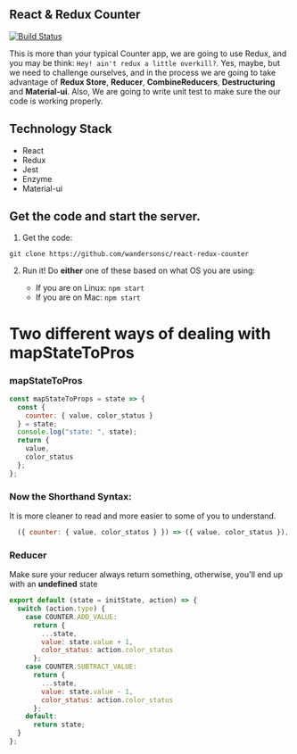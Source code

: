 ## React & Redux Counter

[![Build Status](https://travis-ci.org/wandersonsc/react-redux-counter.svg?branch=master)](https://travis-ci.org/wandersonsc/react-redux-counter)

This is more than your typical Counter app, we are going to use Redux, and you may be think: `Hey! ain't redux a little overkill?`. Yes, maybe, but we need to challenge ourselves, and in the process we are going to take advantage of **Redux Store**, **Reducer**, **CombineReducers**, **Destructuring** and **Material-ui**.
Also, We are going to write unit test to make sure the our code is working properly.

## Technology Stack

- React
- Redux
- Jest
- Enzyme
- Material-ui

## Get the code and start the server.

1. Get the code:

```
git clone https://github.com/wandersonsc/react-redux-counter
```

2. Run it! Do **either** one of these based on what OS you are using:

   - If you are on Linux: `npm start`
   - If you are on Mac: `npm start`

# Two different ways of dealing with mapStateToPros

### mapStateToPros

```js
const mapStateToProps = state => {
  const {
    counter: { value, color_status }
  } = state;
  console.log("state: ", state);
  return {
    value,
    color_status
  };
};
```

### Now the Shorthand Syntax:

It is more cleaner to read and more easier to some of you to understand.

```js
  ({ counter: { value, color_status } }) => ({ value, color_status }),
```

### Reducer

Make sure your reducer always return something, otherwise, you'll end up with an **undefined** state

```js
export default (state = initState, action) => {
  switch (action.type) {
    case COUNTER.ADD_VALUE:
      return {
        ...state,
        value: state.value + 1,
        color_status: action.color_status
      };
    case COUNTER.SUBTRACT_VALUE:
      return {
        ...state,
        value: state.value - 1,
        color_status: action.color_status
      };
    default:
      return state;
  }
};
```

```

```
